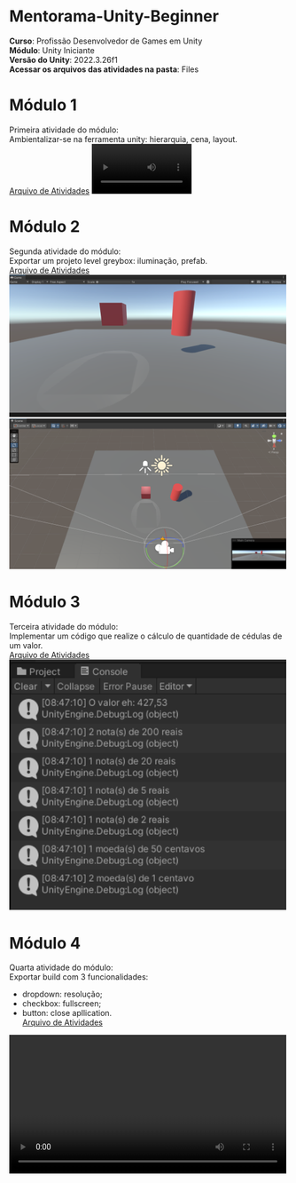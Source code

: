 # Mentorama-Unity-Beginner
**Curso**: Profissão Desenvolvedor de Games em Unity  
**Módulo**: Unity Iniciante  
**Versão do Unity**: 2022.3.26f1  
**Acessar os arquivos das atividades na pasta**: Files  

# Módulo 1
Primeira atividade do módulo:  
Ambientalizar-se na ferramenta unity: hierarquia, cena, layout.  
<a href="https://github.com/franciscodelgaudio/Mentorama-Unity-Beginner/tree/main/Files/Module1">Arquivo de Atividades</a>
<video src='https://github.com/franciscodelgaudio/Mentorama-Unity-Beginner/assets/71088998/1a44835d-03a7-4103-92fd-cd24041d63d4' width=180/>

# Módulo 2
Segunda atividade do módulo:  
Exportar um projeto level greybox: iluminação, prefab.  
<a href="https://github.com/franciscodelgaudio/Mentorama-Unity-Beginner/tree/main/Files/Module2">Arquivo de Atividades</a>  
<img src="https://github.com/franciscodelgaudio/Mentorama-Unity-Beginner/blob/main/Files/Module2/game.png" alt="project" style="width: 500px; max-width: 100%">
<img src="https://github.com/franciscodelgaudio/Mentorama-Unity-Beginner/blob/main/Files/Module2/scene.png" alt="project" style="width: 500px; max-width: 100%">

# Módulo 3
Terceira atividade do módulo:  
Implementar um código que realize o cálculo de quantidade de cédulas de um valor.  
<a href="https://github.com/franciscodelgaudio/Mentorama-Unity-Beginner/tree/main/Files/Module3">Arquivo de Atividades</a>  
<img src="https://github.com/franciscodelgaudio/Mentorama-Unity-Beginner/blob/main/Files/Module3/resposta.png" alt="project" style="width: 500px; max-width: 100%">

# Módulo 4
Quarta atividade do módulo:  
Exportar build com 3 funcionalidades:  
  
* dropdown: resolução;  
* checkbox: fullscreen;  
* button: close apllication.  
<a href="https://github.com/franciscodelgaudio/Mentorama-Unity-Beginner/tree/main/Files/Module4">Arquivo de Atividades</a>  
<video src="https://github.com/franciscodelgaudio/Mentorama-Unity-Beginner/assets/71088998/38769fca-75df-415d-9349-9fd6e71d802e" alt="project" style="width: 500px; max-width: 100%">

# Módulo 5
Quinta atividade do módulo:  
Desenvolver um minigame (quiz) com:  

Adicionar perguntas com dificuldades diferentes;  
Pontuações diferentes;  
Powerup: pular pergunta, eliminar perguntas erradas;  
Melhorar visual.  
<a href="https://github.com/franciscodelgaudio/Mentorama-Unity-Beginner/tree/main/Files/Module5">Arquivo de Atividades</a>  
<video src="https://github.com/user-attachments/assets/90c6e54a-e7c1-4ed5-9ee4-889dc185a1c5" alt="project" style="width: 500px; max-width: 100%">






